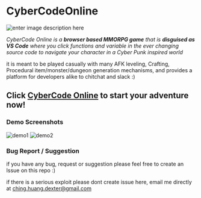 
# CyberCodeOnline
![enter image description here](https://github.com/DexterHuang/CyberCodeOnline/raw/master/resources/logo-black.png)

*CyberCode Online is a **browser based MMORPG game** that is **disguised as VS Code***
*where you click functions and variable in the ever changing source code to navigate your character in a Cyber Punk inspired world*

it is meant to be played casually with many AFK leveling, Crafting, Procedural item/monster/dungeon generation mechanisms, and provides a platform for developers alike to chitchat and slack :)

## Click [CyberCode Online](https://cybercodeonline.com/) to start your adventure now!

### Demo Screenshots
![demo1](https://github.com/DexterHuang/CyberCodeOnline/raw/master/resources/demo.png)
![demo2](https://github.com/DexterHuang/CyberCodeOnline/raw/master/resources/demo2.png)
### Bug Report / Suggestion
if you have any bug, request or suggestion please feel free to create an Issue on this repo :) 

if there is a serious exploit please dont create issue here, email me directly at ching.huang.dexter@gmail.com

